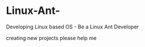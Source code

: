 # Linux-Ant-
Developing Linux based OS - Be a Linux Ant Developer

creating new projects please help me 



